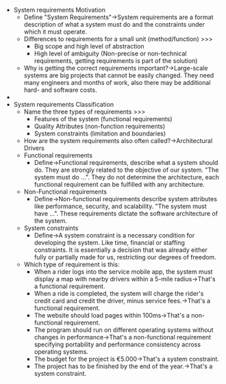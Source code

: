 - System requirements Motivation
    - Define "System Requirements"→System requirements are a format description of what a system must do and the constraints under which it must operate.
    - Differences to requirements for a small unit (method/function) >>>
        - Big scope and high level of abstraction
        - High level of ambiguity (Non-precise or non-technical requirements, getting requirements is part of the solution)
    - Why is getting the correct requirements important?→Large-scale systems are big projects that cannot be easily changed. They need many engineers and months of work, also there may be additional hard- and software costs.
- 
- System requirements Classification
    - Name the three types of requirements >>>
        - Features of the system (functional requirements)
        - Quality Attributes (non-function requirements)
        - System constraints (limitation and boundaries)
    - How are the system requirements also often called?→Architectural Drivers
    - Functional requirements
        - Define→Functional requirements, describe what a system should do. They are strongly related to the objective of our system. "The system must do ...". They do not determine the architecture, each functional requirement can be fulfilled with any architecture.  
    - Non-Functional requirements
        - Define→Non-functional requirements describe system attributes like performance, security, and scalability. "The system must have ...". These requirements dictate the software architecture of the system. 
    - System constraints
        - Define→A system constraint is a necessary condition for developing the system. Like time, financial or staffing constraints. It is essentially a decision that was already either fully or partially made for us, restricting our degrees of freedom.
    - Which type of requirement is this:
        - When a rider logs into the service mobile app, the system must display a map with nearby drivers within a 5-mile radius→That's a functional requirement.
        - When a ride is completed, the system will charge the rider's credit card and credit the driver, minus service fees.→That's a functional requirement.
        - The website should load pages within 100ms→That's a non-functional requirement.
        - The program should run on different operating systems without changes in performance→That's a non-functional requirement specifying portability and performance consistency across operating systems.
        - The budget for the project is €5.000→That's a system constraint.
        - The project has to be finished by the end of the year.→That's a system constraint.
